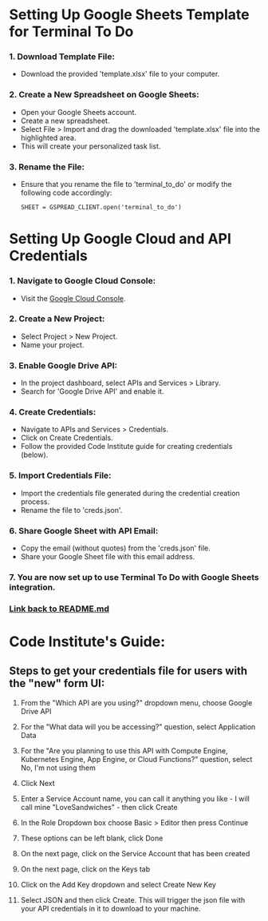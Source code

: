 # Setting Up Google Sheets Template for Terminal To Do

### 1. Download Template File:

- Download the provided 'template.xlsx' file to your computer.

### 2. Create a New Spreadsheet on Google Sheets:

- Open your Google Sheets account.
- Create a new spreadsheet.
- Select File > Import and drag the downloaded 'template.xlsx' file into the highlighted area.
- This will create your personalized task list.

### 3. Rename the File:

- Ensure that you rename the file to 'terminal_to_do' or modify the following code accordingly:

    `SHEET = GSPREAD_CLIENT.open('terminal_to_do')`

# Setting Up Google Cloud and API Credentials

### 1. Navigate to Google Cloud Console:

- Visit the [Google Cloud Console](https://console.cloud.google.com/).

### 2. Create a New Project:

- Select Project > New Project.
- Name your project.

### 3. Enable Google Drive API:

- In the project dashboard, select APIs and Services > Library.
- Search for 'Google Drive API' and enable it.

### 4. Create Credentials:

- Navigate to APIs and Services > Credentials.
- Click on Create Credentials.
- Follow the provided Code Institute guide for creating credentials (below).

### 5. Import Credentials File:

- Import the credentials file generated during the credential creation process.
- Rename the file to 'creds.json'.

### 6. Share Google Sheet with API Email:

- Copy the email (without quotes) from the 'creds.json' file.
- Share your Google Sheet file with this email address.

### 7. You are now set up to use Terminal To Do with Google Sheets integration.

### [Link back to README.md](README.md)

# Code Institute's Guide:

## Steps to get your credentials file for users with the "new" form UI:

1. From the "Which API are you using?" dropdown menu, choose Google Drive API

2. For the "What data will you be accessing?" question, select Application Data

3. For the "Are you planning to use this API with Compute Engine, Kubernetes Engine, App Engine, or Cloud Functions?" question, select No, I'm not using them

4. Click Next

5. Enter a Service Account name, you can call it anything you like - I will call mine "LoveSandwiches" - then click Create

6. In the Role Dropdown box choose Basic > Editor then press Continue

7. These options can be left blank, click Done

8. On the next page, click on the Service Account that has been created

9. On the next page, click on the Keys tab

10. Click on the Add Key dropdown and select Create New Key

11. Select JSON and then click Create. This will trigger the json file with your API credentials in it to download to your machine.